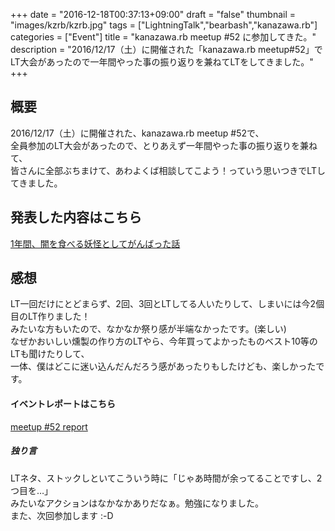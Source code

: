 +++
date = "2016-12-18T00:37:13+09:00"
draft = "false"
thumbnail = "images/kzrb/kzrb.jpg"
tags = ["LightningTalk","bearbash","kanazawa.rb"]
categories = ["Event"]
title = "kanazawa.rb meetup #52 に参加してきた。"
description = "2016/12/17（土）に開催された「kanazawa.rb meetup#52」でLT大会があったので一年間やった事の振り返りを兼ねてLTをしてきました。"
+++

## 概要
2016/12/17（土）に開催された、kanazawa.rb meetup #52で、  
全員参加のLT大会があったので、とりあえず一年間やった事の振り返りを兼ねて、  
皆さんに全部ぶちまけて、あわよくば相談してこよう！っていう思いつきでLTしてきました。  

## 発表した内容はこちら
[1年間、闇を食べる妖怪としてがんばった話](https://speakerdeck.com/yu_kgr/1nian-jian-an-woshi-beruyao-guai-tositeganbatutahua)

## 感想
LT一回だけにとどまらず、2回、3回とLTしてる人いたりして、しまいには今2個目のLT作りました！  
みたいな方もいたので、なかなか祭り感が半端なかったです。(楽しい)  
なぜかおいしい燻製の作り方のLTやら、今年買ってよかったものベスト10等のLTも聞けたりして、  
一体、僕はどこに迷い込んだんだろう感があったりもしたけども、楽しかったです。

#### イベントレポートはこちら
[meetup #52 report](http://kzrb.org/meetup/52/report.html)


##### 独り言
LTネタ、ストックしといてこういう時に「じゃあ時間が余ってることですし、2つ目を…」  
みたいなアクションはなかなかありだなぁ。勉強になりました。  
また、次回参加します :-D
